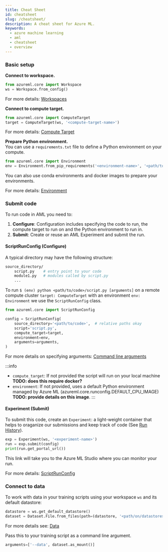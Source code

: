 ```yaml
---
title: Cheat Sheet
id: cheatsheet
slug: /cheatsheet/
description: A cheat sheet for Azure ML.
keywords:
  - azure machine learning
  - aml
  - cheatsheet
  - overview
---
```


### Basic setup

**Connect to workspace.**

```python
from azureml.core import Workspace
ws = Workspace.from_config()
```

For more details: [Workspaces](workspace)

**Connect to compute target.**

```python
from azureml.core import ComputeTarget
target = ComputeTarget(ws, '<compute-target-name>')
```

For more details: [Compute Target](compute-targets)

**Prepare Python environment.**  
You can use a `requirements.txt` file to define a Python environment on your compute.

```python
from azureml.core import Environment
env = Environment.from_pip_requirements('<environment-name>', '<path/to/requirements.txt>')
```

You can also use conda environments and docker images to prepare your environments.  

For more details: [Environment](environment)


### Submit code

To run code in AML you need to:

1. **Configure**: Configuration includes specifying the code to run, the compute
target to run on and the Python environment to run in.
2. **Submit**: Create or reuse an AML Experiment and submit the run.

#### ScriptRunConfig (Configure)

A typical directory may have the following structure:

```bash
source_directory/
    script.py    # entry point to your code
    module1.py   # modules called by script.py     
    ...
```

To run `$ (env) python <path/to/code>/script.py [arguments]` on a remote compute cluster `target: ComputeTarget` with an
environment `env: Environment` we use the `ScriptRunConfig` class.

```python
from azureml.core import ScriptRunConfig

config = ScriptRunConfig(
    source_directory='<path/to/code>',  # relative paths okay
    script='script.py',
    compute_target=target,
    environment=env,
    arguments=arguments,
)
```

For more details on specifying arguments: [Command line arguments](script-run-config#command-line-arguments)

:::info
- `compute_target`: If not provided the script will run on your local machine **TODO: does this require docker?**
- `environment`: If not provided, uses a default Python environment managed by Azure ML (azureml.core.runconfig.DEFAULT_CPU_IMAGE) **TODO: provide details on this image**.
:::

#### Experiment (Submit)

To submit this code, create an `Experiment`: a light-weight container that helps to
oraganize our submissions and keep track of code (See [Run History](run-history)).

```python
exp = Experiment(ws, '<experiment-name>')
run = exp.submit(config)
print(run.get_portal_url())
```

This link will take you to the Azure ML Studio where you can monitor your run.

For more details: [ScriptRunConfig](script-run-config)

### Connect to data

To work with data in your training scripts using your workspace `ws` and its default datastore:

```python
datastore = ws.get_default_datastore()
dataset = Dataset.File.from_files(path=(datastore, '<path/on/datastore>'))
```
For more details see: [Data](data)

Pass this to your training script as a command line argument.

```python
arguments=['--data', dataset.as_mount()]
```